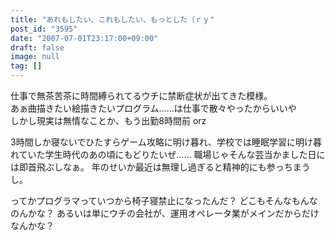 ```yaml
---
title: "あれもしたい、これもしたい、もっとした（ｒｙ"
post_id: "3595"
date: "2007-07-01T23:17:00+09:00"
draft: false
image: null
tag: []
---
```


仕事で無茶苦茶に時間縛られてるウチに禁断症状が出てきた模様。  
あぁ曲描きたい絵描きたいプログラム……は仕事で散々やったからいいや  
しかし現実は無情なことか、もう出勤8時間前 orz

3時間しか寝ないでひたすらゲーム攻略に明け暮れ、学校では睡眠学習に明け暮れていた学生時代のあの頃にもどりたいぜ……
職場じゃそんな芸当かました日には即首飛ぶしなぁ。
年のせいか最近は無理し過ぎると精神的にも参っちまうし。

ってかプログラマっていつから椅子寝禁止になったんだ？
どこもそんなもんなのんかな？
あるいは単にウチの会社が、運用オペレータ業がメインだからだけなんかな？
